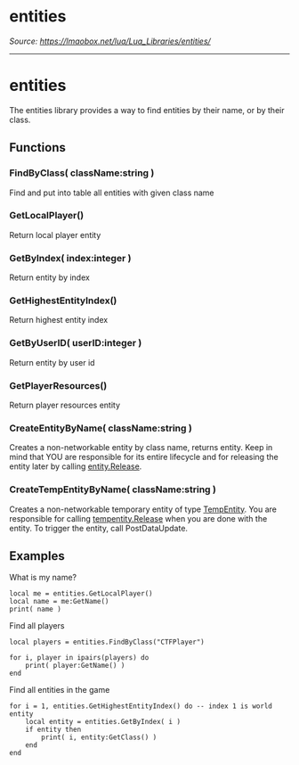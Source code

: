 # entities

*Source: https://lmaobox.net/lua/Lua_Libraries/entities/*

---



# entities


The entities library provides a way to find entities by their name, or by their class.


## Functions


### FindByClass( className:string )


Find and put into table all entities with given class name


### GetLocalPlayer()


Return local player entity


### GetByIndex( index:integer )


Return entity by index


### GetHighestEntityIndex()


Return highest entity index


### GetByUserID( userID:integer )


Return entity by user id


### GetPlayerResources()


Return player resources entity


### CreateEntityByName( className:string )


Creates a non-networkable entity by class name, returns entity. Keep in mind that YOU are responsible for its entire lifecycle and for releasing the entity later by calling [entity.Release](../../Lua_Classes/Entity/#Release). 


### CreateTempEntityByName( className:string )


Creates a non-networkable temporary entity of type [TempEntity](../../Lua_Classes/TempEntity/). You are responsible for calling [tempentity.Release](../../Lua_Classes/TempEntity/#Release) when you are done with the entity. To trigger the entity, call PostDataUpdate.


## Examples


What is my name?
```
local me = entities.GetLocalPlayer()
local name = me:GetName()
print( name )

```

Find all players
```
local players = entities.FindByClass("CTFPlayer")

for i, player in ipairs(players) do
    print( player:GetName() )
end

```

Find all entities in the game
```
for i = 1, entities.GetHighestEntityIndex() do -- index 1 is world entity
    local entity = entities.GetByIndex( i )
    if entity then
        print( i, entity:GetClass() )
    end
end

```


